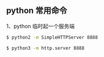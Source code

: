 ## python 常用命令

1、python 临时起一个服务端

```bash
$ python2 -m SimpleHTTPServer 8888

$ python3 -m http.server 8888
```

